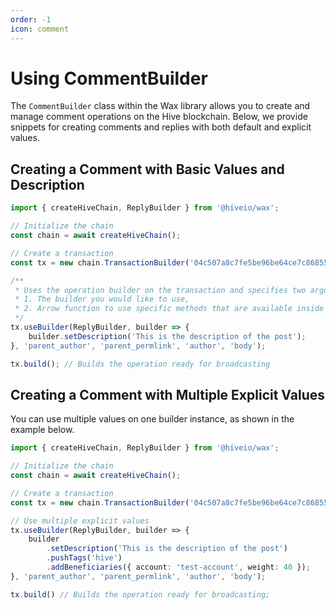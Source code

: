```yaml
---
order: -1
icon: comment
---
```


# Using CommentBuilder

The `CommentBuilder` class within the Wax library allows you to create and manage comment operations on the Hive blockchain. Below, we provide snippets for creating comments and replies with both default and explicit values.

## Creating a Comment with Basic Values and Description

```typescript
import { createHiveChain, ReplyBuilder } from '@hiveio/wax';

// Initialize the chain
const chain = await createHiveChain();

// Create a transaction
const tx = new chain.TransactionBuilder('04c507a8c7fe5be96be64ce7c86855e1806cbde3', '2023-11-09T21:51:27');

/**
 * Uses the operation builder on the transaction and specifies two arguments:
 * 1. The builder you would like to use,
 * 2. Arrow function to use specific methods that are available inside the builder you have chosen.
 */
tx.useBuilder(ReplyBuilder, builder => {
    builder.setDescription('This is the description of the post');
}, 'parent_author', 'parent_permlink', 'author', 'body');

tx.build(); // Builds the operation ready for broadcasting
```

## Creating a Comment with Multiple Explicit Values

You can use multiple values on one builder instance, as shown in the example below.

```typescript
import { createHiveChain, ReplyBuilder } from '@hiveio/wax';

// Initialize the chain
const chain = await createHiveChain();

// Create a transaction
const tx = new chain.TransactionBuilder('04c507a8c7fe5be96be64ce7c86855e1806cbde3', '2023-11-09T21:51:27');

// Use multiple explicit values
tx.useBuilder(ReplyBuilder, builder => {
    builder
        .setDescription('This is the description of the post')
        .pushTags('hive')
        .addBeneficiaries({ account: 'test-account', weight: 40 });
}, 'parent_author', 'parent_permlink', 'author', 'body');

tx.build() // Builds the operation ready for broadcasting;
```